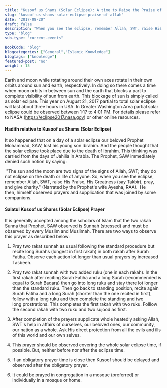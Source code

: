 ```yaml
--- 
title: "Kusoof us Shams (Solar Eclipse): A time to Raise the Praise of Allah, the Exalted" 
slug: "kusoof-us-shams-solar-eclipse-praise-of-allah"
date: "2017-08-20" 
draft: false 
description: "When you see the eclipse, remember Allah, SWT, raise His Praise, His Greatness (say Takbir), pray, and give charity." 
type: "blog"
sub-type: "current-events" 
 
BookCode: "blog"
blogcategories: ["General","Islamic Knowledge"]
blogtags: ["knowledge"]
featured-post: "no"
weight : 15 
---  
```

 Earth and moon while rotating around their own axes rotate in their own orbits around sun and earth, respectively. In doing so there comes a time when moon orbits in between sun and the earth that blocks a part to complete visibility of sun from earth. This blockage of sun is simply called as solar eclipse. This year on August 21, 2017 partial to total solar eclipse will last about three hours in USA. In Greater Washington Area partial solar eclipse could be observed between 1:17 to 4:01 PM. For details please refer to NASA (https://eclipse2017.nasa.gov) or other online resources.

#### **Hadith relative to Kusoof us Shams (Solar Eclipse)**

It so happened that on a day of a solar eclipse our beloved Prophet Mohammad, SAW, lost his young son Ibrahim. And the people thought that the solar eclipse took place due to the death of Ibrahim. This thinking was carried from the days of Jahilia in Arabia. The Prophet, SAW immediately denied such notion by saying:

 "The sun and the moon are two signs of the signs of Allah, SWT; they do not eclipse on the death or life of anyone. So, when you see the eclipse, remember Allah, SWT, raise His Praise, His Greatness (say Takbir), pray, and give charity." (Narrated by the Prophet's wife Ayesha, RAA). 
He then, himself observed prayers and supplication that was joined by some companions. 

#### **Salatul Kusoof us Shams (Solar Eclipse) Prayer**

It is generally accepted among the scholars of Islam that the two rakah Sunna that Prophet, SAW observed is Sunnah (stressed) and must be observed by every Muslim and Muslimah. There are two ways to observe this prayer as described below:

1. Pray two rakat sunnah as usual following the standard procedure but recite long Surahs (longest in first rakah) in both rakah after Surah Fatiha. Observe each action lot longer than usual prayers by increased Tasbeeh.

2. Pray two rakat sunnah with two added ruku (one in each rakah). In the first rakah after reciting Surah Fatiha and a long Surah (recommended is equal to Surah Baqara) then go into long ruku and stay there lot longer than the standard ruku. Then go back to standing position, recite again Surah Fatiha and a long Surah (shorter than the one recited in first), follow with a long ruku and then complete the standing and two long prostrations. This completes the first rakah with two ruku. Folllow the second rakah with two ruku and two sujood as first. 

3. After completion of the prayers supplicate whole heatedly asking Allah, SWT's help in affairs of ourselves, our beloved ones, our community, our nation as a whole. Ask His direct protection from all the evils and ills of this world and our own selves. 

4. This prayer should be observed covering the whole solar eclipse time, if possible. But, neither before nor after the eclipse time. 

5. If an obligatory prayer time is close then Kusoof should be delayed and observed after the obligatory prayer. 

6. It could be prayed in congregation in a mosque (preferred) or individually in a mosque or home.